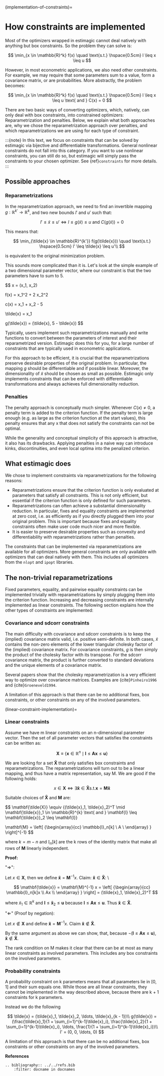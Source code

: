 (implementation-of-constraints)=

# How constraints are implemented

Most of the optimizers wrapped in estimagic cannot deal natively with anything but box
constraints. So the problem they can solve is:

$$
\min_{x \in \mathbb{R}^k} f(x) \quad \text{s.t.} \hspace{0.5cm} l \leq x \leq u
$$

However, in most econometric applications, we also need other constraints. For example,
we may require that some parameters sum to a value, form a covariance matrix, or
are probabilities. More abstractly, the problem becomes:

$$
\min_{x \in \mathbb{R}^k} f(x) \quad \text{s.t.} \hspace{0.5cm} l \leq x \leq u
\text{  and  } C(x) = 0
$$

There are two basic ways of converting optimizers, which, natively, can only deal with box
constraints, into constrained optimizers: Reparametrization and penalties. Below, we
explain what both approaches are, why we chose the reparametrization approach over
penalties, and which reparametrizations we are using for each type of constraint.

:::{note}
In this text, we focus on constraints that can be solved by estimagic via bijective and
differentiable transformations. General nonlinear constraints do not fall into this
category. If you want to use nonlinear constraints, you can still do so, but
estimagic will simply pass the constraints to your chosen optimizer. See
{ref}`constraints` for more details.
:::

## Possible approaches

### Reparametrizations

In the reparametrization approach, we need to find an invertible mapping
$g : \mathbb{R}^{k'} \to \mathbb{R}^k$, and two new bounds $l'$ and
$u'$ such that:

$$
l' \leq \tilde{x} \leq u' \iff l \leq g(\tilde{x}) \leq u \text {  and  }
C(g(\tilde{x})) = 0
$$

This means that:

$$
\min_{\tilde{x} \in \mathbb{R}^{k'}} f(g(\tilde{x})) \quad \text{s.t.}
\hspace{0.5cm} l' \leq \tilde{x} \leq u'\\
$$

is equivalent to the original minimization problem.

This sounds more complicated than it is. Let's look at the simple example of a
two dimensional parameter vector, where our constraint is that the two parameters
have to sum to 5.

$$
x = (x_1, x_2)

f(x) = x_1^2 + 2 x_2^2

c(x) = x_1 + x_2 - 5

\tilde{x} = x_1

g(\tilde{x}) = (\tilde{x}, 5 - \tilde{x})
$$

Typically, users implement such reparametrizations manually and write functions to
convert between the parameters of interest and their reparametrized version. Estimagic
does this for you, for a large number of constraints that are typically used in
econometric applications.

For this approach to be efficient, it is crucial that the reparametrizations preserve
desirable properties of the original problem. In particular, the mapping $g$ should
be differentiable and if possible linear. Moreover, the dimensionality of
$\tilde{x}$ should be chosen as small as possible. Estimagic only implements
constraints that can be enforced with differentiable transformations and always achieves
full dimensionality reduction.

### Penalties

The penalty approach is conceptually much simpler. Whenever $C(x) \neq 0$, a
penalty term is added to the criterion function. If the penalty term is large enough
(e.g. as large as the criterion function at the start values), this penalty ensures that any x
that does not satisfy the constraints can not be optimal.

While the generality and conceptual simplicity of this approach is attractive, it also
has its drawbacks. Applying penalties in a naive way can introduce kinks,
discontinuities, and even local optima into the penalized criterion.

## What estimagic does

We chose to implement constraints via reparametrizations for the following reasons:

- Reparametrizations ensure that the criterion function is only evaluated at parameters
  that satisfy all constraints. This is not only efficient, but essential if the
  criterion function is only defined for such parameters.
- Reparametrizations can often achieve a substantial dimensionality reduction. In
  particular, fixes and equality constraints are implemented at zero cost, i.e. as
  efficiently as if you directly plugged them into your original problem. This is important because
  fixes and equality constraints often make user code much nicer and more flexible.
- It is easier to preserve desirable properties such as convexity and differentiability
  with reparametrizations rather than penalties.

The constraints that can be implemented via reparametrizations are available for all
optimizers. More general constraints are only available with optimizers that can deal
natively with them. This includes all optimizers from the `nlopt` and `ipopt` libraries.

## The non-trivial reparametrizations

Fixed parameters, equality, and pairwise equality constraints can be implemented
trivially with reparametrizations by simply plugging them into the criterion function.
Increasing and decreasing constraints are internally implemented as linear constraints.
The following section explains how the other types of constraints are implemented:

### Covariance and sdcorr constraints

The main difficulty with covariance and sdcorr constraints is to keep the (implied)
covariance matrix valid, i.e. positive semi-definite. In both cases, $\tilde{x}$
contains the non-zero elements of the lower triangular cholesky factor of the (implied)
covariance matrix. For covariance constraints, $g$ is then simply the product of
the cholesky factor with its transpose. For the sdcorr covariance matrix, the product is
further converted to standard deviations and the unique elements of a covariance matrix.

Several papers show that the cholesky reparametrization is a very efficient way to
optimize over covariance matrices. Examples are {cite}`Pinheiro1996` and
{cite}`Groeneveld1994`.

A limitation of this approach is that there can be no additional fixes, box constraints,
or other constraints on any of the involved parameters.

(linear-constraint-implementation)=

### Linear constraints

Assume we have m linear constraints on an n-dimensional parameter vector. Then the set
of all parameter vectors that satisfies the constraints can be written as:

$$
\mathbf{X} \equiv \{\mathbf{x} \in \mathbb{R}^n \mid \mathbf{l} \leq \mathbf{Ax}
\leq \mathbf{u}\}
$$

We are looking for a set $\mathbf{\tilde{X}}$ that only satisfies box constraints
and reparametrizations. The reparametrizations will turn out to be a linear mapping, and
thus have a matrix representation, say M. We are good if the following holds:

$$
x \in \mathbf{X} \iff \exists \mathbf{\tilde{x}} \in \mathbf{\tilde{X}} \text{s.t.}
\mathbf{x} = \mathbf{M\tilde{x}}
$$

Suitable choices of $\mathbf{\tilde{X}}$ and $\mathbf{M}$ are:

$$
\mathbf{\tilde{X}} \equiv \{(\tilde{x}_1, \tilde{x}_2)^T \mid \mathbf{\tilde{x}}_1
\in \mathbb{R}^{k} \text{ and } \mathbf{l} \leq \mathbf{\tilde{x}}_2 \leq \mathbf{l}\}

\mathbf{M} =
    \left[ {\begin{array}{cc}
    \mathbb{I}_n[k] \\
    A \\
    \end{array} } \right]^{-1}
$$

where $k = m - n$ and $\mathbb{I}_n[k]$ are the k rows of the identity
matrix that make all rows of $\mathbf{M}$ linearly independent.

**Proof:**

"$\Rightarrow$":

Let $x\in \mathbf{X}$, then we define
$\mathbf{\tilde{x}} = \mathbf{M}^{-1} x$.
Claim: $\mathbf{\tilde{x}}  \in \mathbf{\tilde{X}}$: \\

$$
\mathbf{\tilde{x}}  = \mathbf{M}^{-1} x =   \left[ {\begin{array}{cc}      \mathbb{I}_n[k]x \\      Ax \\     \end{array} } \right]     = (\tilde{x}_1, \tilde{x}_2)^T
$$

where $\tilde{x}_1 \in \mathbb{R}^k$ and
$\mathbf{l} \leq \mathbf{\tilde{x}}_2 \leq \mathbf{u}$ because
$\mathbf{l} \leq \mathbf{Ax} \leq \mathbf{u}$. Thus
$\mathbf{\tilde{x}} \in \mathbf{\tilde{X}}$.

"$\Leftarrow$" (Proof by negation):

Let $x \not\in \mathbf{X}$ and define
$\mathbf{\tilde{x}} = \mathbf{M}^{-1} x$.
Claim $\mathbf{\tilde{x}}  \not\in \mathbf{\tilde{X}}$.

By the same argument as above we can show, that, because
$\neg(\mathbf{l} \leq \mathbf{Ax} \leq \mathbf{u})$,
$\mathbf{\tilde{x}}  \not\in \mathbf{\tilde{X}}$.

The rank condition on M makes it clear that there can be at most as many linear
constraints as involved parameters. This includes any box constraints on the involved
parameters.

### Probability constraints

A probability constraint on k parameters means that all parameters lie in
$[0, 1]$ and their sum equals one. While those are all linear constraints,
they cannot be implemented in the way described above, because there are k + 1
constraints for k parameters.

Instead we do the following

$$
\tilde{x} = (\tilde{x}_1, \tilde{x}_2, \ldots, \tilde{x}_{k - 1})\\ g(\tilde{x}) = (\frac{\tilde{x}_1}{1 + \sum_{i=1}^{k-1}\tilde{x}_i}, \frac{\tilde{x}_2}{1 + \sum_{i=1}^{k-1}\tilde{x}_i}, \ldots, \frac{1}{1 + \sum_{i=1}^{k-1}\tilde{x}_i})\\ l' = (0, 0, \ldots, 0)
$$

A limitation of this approach is that there can be no additional fixes, box constraints
or other constraints on any of the involved parameters.

**References**

```{eval-rst}
.. bibliography:: ../../refs.bib
    :filter: docname in docnames
```
